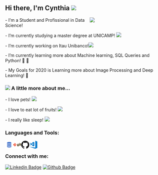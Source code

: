 <h2> Hi there, I'm Cynthia <img src="https://media.giphy.com/media/mGcNjsfWAjY5AEZNw6/giphy.gif" width="50"> </h2>
<img align='right' src="https://media.giphy.com/media/dWxO36Jzd6bTSt5dIY/giphy.gif" width="230">
<p>- I'm a Student and Profissional in Data Science! </p>
<p>- I’m currently studying a master degree at UNICAMP! <img src="https://media.giphy.com/media/fYSnHlufseco8Fh93Z/giphy.gif" width="30"> </p>
<p>- I’m currently working on Itau Unibanco!<img src="https://media.giphy.com/media/WUlplcMpOCEmTGBtBW/giphy.gif" width="30"> </p>
<p>- I’m currently learning more about Machine learning, SQL Queries and Python! 🤣 🌱</p>
<p>- My Goals for 2020 is Learning more about Image Processing and Deep Learning! 🥅 </p>
<h3> <img src="https://media.giphy.com/media/VgCDAzcKvsR6OM0uWg/giphy.gif" width="50"> A little more about me... </h3> 
<p>- I love pets! <img src="https://media.giphy.com/media/JrXc72Pz2Ib1dBK13T/giphy.gif" width="50"> </p>
<p>- I love to eat lot of fruits! <img src="https://media.giphy.com/media/JrXc72Pz2Ib1dBK13T/giphy.gif" width="30"> </p>
<p>- I really like sleep! <img src="https://media.giphy.com/media/JrXc72Pz2Ib1dBK13T/giphy.gif" width="30"> </p>

### Languages and Tools:

<img align="left" alt="SQL" width="26px" src="https://raw.githubusercontent.com/github/explore/80688e429a7d4ef2fca1e82350fe8e3517d3494d/topics/sql/sql.png" />
<img align="left" alt="Git" width="26px" src="https://raw.githubusercontent.com/github/explore/80688e429a7d4ef2fca1e82350fe8e3517d3494d/topics/git/git.png" />
<img align="left" alt="GitHub" width="26px" src="https://raw.githubusercontent.com/github/explore/78df643247d429f6cc873026c0622819ad797942/topics/github/github.png" />
<img align="left" alt="Visual Studio Code" width="26px" src="https://raw.githubusercontent.com/github/explore/80688e429a7d4ef2fca1e82350fe8e3517d3494d/topics/visual-studio-code/visual-studio-code.png" />

<br/>

### Connect with me:

[![Linkedin Badge](https://img.shields.io/badge/-My%20LinkedIn-blue?style=flat-square&logo=Linkedin&logoColor=white&link=https://www.linkedin.com/in/lucas-lui-motta/)][linkedin]
[![Github Badge](https://img.shields.io/badge/-My%20Personal%20Page-000?style=flat-square&logo=Github&logoColor=white&link=https://github.com/lucaslui)][website]

[website]: https://cynthia-alvarez.github.io/
[linkedin]: https://www.linkedin.com/in/cynthia-estefania-alvarez-orbe/
